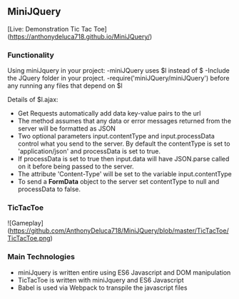 ## MiniJQuery

[Live: Demonstration Tic Tac Toe]
(https://anthonydeluca718.github.io/MiniJQuery/)

### Functionality

Using miniJquery in your project:
-miniJQuery uses $l instead of $
-Include the JQuery folder in your project.
-require('miniJQuery/miniJQuery') before any running any files that depend on $l

Details of $l.ajax:
- Get Requests automatically add data key-value pairs to the url
- The method assumes that any data or error messages returned from the server will be formatted as JSON
- Two optional parameters input.contentType and input.processData control what you send to the server. By default the contentType is set to 'application/json' and processData is set to true.
- If processData is set to true then input.data will have JSON.parse called on it before being passed to the server.
- The attribute 'Content-Type' will be set to the variable input.contentType
- To send a **FormData** object to the server set contentType to null and processData to false.


### TicTacToe

![Gameplay] (https://github.com/AnthonyDeluca718/MiniJQuery/blob/master/TicTacToe/TicTacToe.png)

### Main Technologies
- miniJquery is written entire using ES6 Javascript and DOM manipulation
- TicTacToe is written with miniJquery and ES6 Javascript
- Babel is used via Webpack to transpile the javascript files

